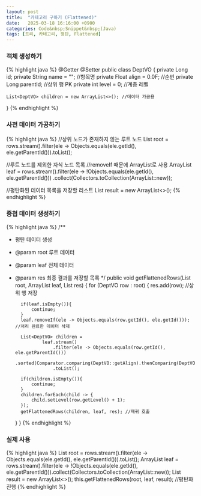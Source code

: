 ```yaml
---
layout: post
title:  "카테고리 구하기 (Flattened)"
date:   2025-03-18 16:16:00 +0900
categories: Code&nbsp;Snippet&nbsp;(Java)
tags: [트리, 카테고리, 평탄, Flattened]
---
```


### 객체 생성하기

{% highlight java %}
@Getter
@Setter
public class DeptVO {
    private Long id;
    private String name = ""; //항목명
    private Float align = 0.0F; //순번
    private Long parentId; //상위 행 PK
    private int level = 0; //계층 레벨

    List<DeptVO> children = new ArrayList<>(); //데이터 가공용
}
{% endhighlight %}

### 사전 데이터 가공하기

{% highlight java %}
//상위 노드가 존재하지 않는 루트 노드
List<DeptVO> root = rows.stream().filter(ele -> Objects.equals(ele.getId(), ele.getParentId())).toList();

//루트 노드를 제외한 자식 노드 목록
//removeIf 때문에 ArrayList로 사용
ArrayList<DeptVO> leaf = 
    rows.stream().filter(ele -> !Objects.equals(ele.getId(), ele.getParentId()))
    .collect(Collectors.toCollection(ArrayList::new));

//평탄화된 데이터 목록을 저장할 리스트
List<DeptVO> result = new ArrayList<>();
{% endhighlight %}



### 중첩 데이터 생성하기

{% highlight java %}
/**
*  평탄 데이터 생성
* @param root 루트 데이터
* @param leaf 전체 데이터
* @param res 최종 결과를 저장할 목록
*/
public void getFlattenedRows(List<DeptVO> root, ArrayList<DeptVO> leaf, List<DeptVO> res) {
    for (DeptVO row : root) {
        res.add(row); //상위 행 저장

        if(leaf.isEmpty()){
            continue;
        }
        leaf.removeIf(ele -> Objects.equals(row.getId(), ele.getId())); //처리 완료한 데이터 삭제

        List<DeptVO> children =
                leaf.stream()
                    .filter(ele -> Objects.equals(row.getId(), ele.getParentId()))
                    .sorted(Comparator.comparing(DeptVO::getAlign).thenComparing(DeptVO::getId))
                    .toList();

        if(children.isEmpty()){
            continue;
        }
        children.forEach(child -> {
            child.setLevel(row.getLevel() + 1);
        });
        getFlattenedRows(children, leaf, res); //재귀 호출
    }
}
{% endhighlight %}

### 실제 사용

{% highlight java %}
List<DeptVO> root = rows.stream().filter(ele -> Objects.equals(ele.getId(), ele.getParentId())).toList();
ArrayList<DeptVO> leaf = rows.stream().filter(ele -> !Objects.equals(ele.getId(), ele.getParentId())).collect(Collectors.toCollection(ArrayList::new));
List<DeptVO> result = new ArrayList<>();
this.getFlattenedRows(root, leaf, result); //평탄화 진행
{% endhighlight %}
